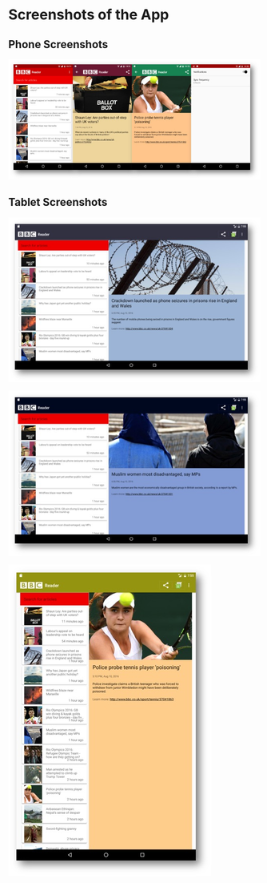 # Screenshots of the App

## Phone Screenshots
![Mobile phone screenshots](phone_screenshot.jpg)

## Tablet Screenshots
![Tablet Screenshot 1](tablet_screenshot_1.jpg)

![Tablet Screenshot 2](tablet_screenshot_2.jpg)

![Tablet Screenshot 3](tablet_screenshot_3.jpg)